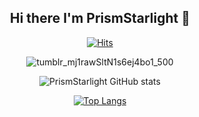 <div align="center">
  
## Hi there I'm PrismStarlight 👋
  
[![Hits](https://hits.seeyoufarm.com/api/count/incr/badge.svg?style=for-the-badge&url=https://github.com/PrismStarlight)](https://hits.seeyoufarm.com) 

![tumblr_mj1rawSltN1s6ej4bo1_500](https://user-images.githubusercontent.com/86749773/143304370-96def318-c888-457e-a448-7f5efbae089c.gif)

![PrismStarlight GitHub stats](https://github-readme-stats.vercel.app/api?username=PrismStarlight&show_icons=true&theme=react)

[![Top Langs](https://github-readme-stats.vercel.app/api/top-langs/?username=PrismStarlightr&langs_count=10&layout=compact&show_icons=true&theme=react)](https://github.com/PrismStarlight/github-readme-stats)

  
</div>
